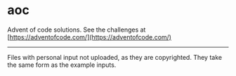 # aoc
Advent of code solutions. See the challenges at [https://adventofcode.com/](https://adventofcode.com/)

---

Files with personal input not uploaded, as they are copyrighted. They take the same form as the example inputs.
